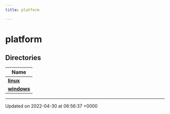 ```yaml
---
title: platform

---
```


# platform



## Directories

| Name           |
| -------------- |
| **[linux](Files/dir_a285134b48c8cee4ab09030a766adf90.md#dir-linux)**  |
| **[windows](Files/dir_0932823b00caa1e10cc8fd04ff7ffc16.md#dir-windows)**  |






-------------------------------

Updated on 2022-04-30 at 06:56:37 +0000
